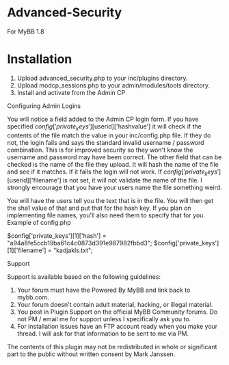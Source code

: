 Advanced-Security
=================

For MyBB 1.8

Installation
============
1) Upload advanced_security.php to your inc/plugins directory.
2) Upload modcp_sessions.php to your admin/modules/tools directory.
3) Install and activate from the Admin CP

Configuring Admin Logins

You will notice a field added to the Admin CP login form.  If you have specified $config['private_keys'][$userid]['hashvalue'] it will check if the contents of the file match the value in your inc/config.php file.  If they do not, the login fails and says the standard invalid username / password combination.  This is for improved security so they won't know the username and password may have been correct.  The other field that can be checked is the name of the file they upload.  It will hash the name of the file and see if it matches.  If it fails
the login will not work.  If $config['private_keys'][$userid]['filename'] is not set, it will not validate the name of the file.  I strongly encourage that you have your users name the file something weird.

You will have the users tell you the text that is in the file.  You will then get the sha1 value of that and put that for the hash key.  If you plan on implementing file names, you'll also need them to specify that for you.  
Example of config.php

$config['private_keys'][1]['hash'] = "a94a8fe5ccb19ba61c4c0873d391e987982fbbd3";
$config['private_keys'][1]['filename'] = "kadjakls.txt";


Support

Support is available based on the following guidelines:

1) Your forum must have the Powered By MyBB and link back to mybb.com.
2) Your forum doesn't contain adult material, hacking, or illegal material.
3) You post in Plugin Support on the official MyBB Community forums.  Do not PM / email me for support unless I specifically ask you to.
4) For installation issues have an FTP account ready when you make your thread.  I will ask for that information to be sent to me via PM.

The contents of this plugin may not be redistributed in whole or significant part to the public without written consent by Mark Janssen.
